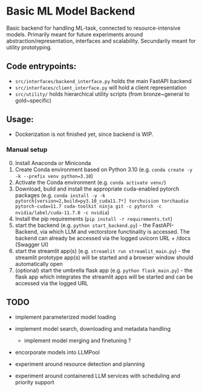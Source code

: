 # Basic ML Model Backend
Basic backend for handling ML-task, connected to resource-intensive models.
Primarily meant for future experiments around abstraction/representation, interfaces and scalability.
Secundarily meant for utility prototyping.

## Code entrypoints:
- `src/interfaces/backend_interface.py` holds the main FastAPI backend
- `src/interfaces/client_interface.py` will hold a client representation
- `src/utility/` holds hierarchical utility scripts (from bronze~general to gold~specific)

## Usage:
- Dockerization is not finished yet, since backend is WIP.

### Manual setup
0. Install Anaconda or Miniconda
1. Create Conda environment based on Python 3.10 (e.g. `conda create -y -k --prefix venv python=3.10`)
2. Activate the Conda environment (e.g. `conda activate venv/`)
3. Download, build and install the appropriate cuda-enabled pytorch packages (e.g. `conda install -y -k pytorch[version=2,build=py3.10_cuda11.7*] torchvision torchaudio pytorch-cuda=11.7 cuda-toolkit ninja git -c pytorch -c nvidia/label/cuda-11.7.0 -c nvidia`)
4. Install the pip requirements (`pip install -r requirements.txt`)
5. start the backend (e.g. `python start_backend.py`) - the FastAPI-Backend, via which LLM and vectorstore functinality is accessed. The backend can already be accessed via the logged uvicorn URL + /docs (Swagger UI)
6. start the streamlit app(s) (e.g. `streamlit run streamlit_main.py`) - the streamlit prototype app(s) will be started and a browser window should automatically open
7. (optional) start the umbrella flask app (e.g. `python flask_main.py`) - the flask app which integrates the streamlit apps will be started and can be accessed via the logged URL


## TODO
- implement parameterized model loading
- implement model search, downloading and metadata handling
    - implement model merging and finetuning ?
- encorporate models into LLMPool

- experiment around resource detection and planning
- experiment around containered LLM services with scheduling and priority support
